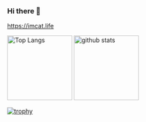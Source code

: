 ### Hi there 👋
https://imcat.life

<p align="left"> 
  
  <img alt="Top Langs" height="150px" src="https://github-readme-stats.vercel.app/api/top-langs/?username=ImCat&layout=compact&count_private=true&show_icons=true&theme=cobalt" />
  
  <img alt="github stats" height="150px" src="https://github-readme-stats.vercel.app/api?username=ImCat&count_private=true&show_icons=true&show_icons=true&theme=cobalt" />

</p>

[![trophy](https://github-profile-trophy.vercel.app/?username=catgolem&theme=cobalt&column=7
)](https://github.com/ryo-ma/github-profile-trophy)
